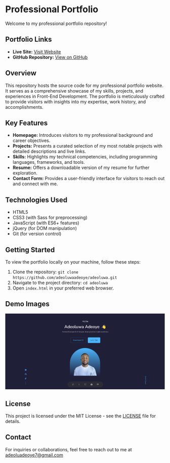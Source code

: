 # Professional Portfolio

Welcome to my professional portfolio repository!

## Portfolio Links

- **Live Site:** [Visit Website](https://adeoluwaadeoye.netlify.app/)
- **GitHub Repository:** [View on GitHub](https://github.com/adeoluwaadeoye/adeoluwa/)

## Overview

This repository hosts the source code for my professional portfolio website. It serves as a comprehensive showcase of my skills, projects, and experiences in Front-End Development. The portfolio is meticulously crafted to provide visitors with insights into my expertise, work history, and accomplishments.

## Key Features

- **Homepage:** Introduces visitors to my professional background and career objectives.
- **Projects:** Presents a curated selection of my most notable projects with detailed descriptions and live links.
- **Skills:** Highlights my technical competencies, including programming languages, frameworks, and tools.
- **Resume:** Offers a downloadable version of my resume for further exploration.
- **Contact Form:** Provides a user-friendly interface for visitors to reach out and connect with me.

## Technologies Used

- HTML5
- CSS3 (with Sass for preprocessing)
- JavaScript (with ES6+ features)
- jQuery (for DOM manipulation)
- Git (for version control)

## Getting Started

To view the portfolio locally on your machine, follow these steps:

1. Clone the repository: `git clone https://github.com/adeoluwaadeoye/adeoluwa.git`
2. Navigate to the project directory: `cd adeoluwa`
3. Open `index.html` in your preferred web browser.

## Demo Images
![Homepage](src/assets/homepage.png)

## License

This project is licensed under the MIT License - see the [LICENSE](LICENSE) file for details.

## Contact

For inquiries or collaborations, feel free to reach out to me at adeoluadeoye7@gmail.com
